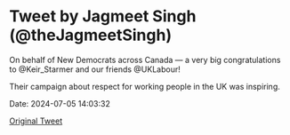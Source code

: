 # Tweet by Jagmeet Singh (@theJagmeetSingh)

On behalf of New Democrats across Canada — a very big congratulations to @Keir_Starmer and our friends @UKLabour!

Their campaign about respect for working people in the UK was inspiring.

Date: 2024-07-05 14:03:32

[Original Tweet](https://x.com/theJagmeetSingh/status/1809226612644237419)
